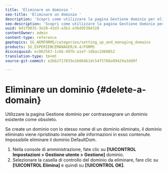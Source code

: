 ```yaml
---
title: 'Eliminare un dominio '
seo-title: 'Eliminare un dominio '
description: 'Scopri come utilizzare la pagina Gestione dominio per eliminare un dominio o per contrassegnare un dominio esistente come obsoleto. '
seo-description: 'Scopri come utilizzare la pagina Gestione dominio per eliminare un dominio o per contrassegnare un dominio esistente come obsoleto. '
uuid: 0d1f9835-3e28-41d3-a3b1-e36d95384328
contentOwner: admin
content-type: reference
geptopics: SG_AEMFORMS/categories/setting_up_and_managing_domains
products: SG_EXPERIENCEMANAGER/6.4/FORMS
discoiquuid: ec062567-1c6b-497b-a1e7-1dbac2d60852
translation-type: tm+mt
source-git-commit: e2bb2f17035e16864b1dc54f5768a99429a3dd9f

---
```



# Eliminare un dominio {#delete-a-domain}

Utilizzare la pagina Gestione dominio per contrassegnare un dominio esistente come obsoleto.

Se create un dominio con lo stesso nome di un dominio eliminato, il dominio eliminato viene ripristinato insieme alle informazioni in esso contenute. Impossibile eliminare il dominio DefaultDom.

1. Nella console di amministrazione, fate clic su **[!UICONTROL Impostazioni > Gestione utente > Gestione]** dominio.
1. Selezionare la casella di controllo del dominio da eliminare, fare clic su **[!UICONTROL Elimina]** e quindi su **[!UICONTROL OK]**.

